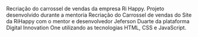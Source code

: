 Recriação do carrossel de vendas da empresa Ri Happy. Projeto desenvolvido durante a mentoria Recriação do Carrossel de vendas do Site da RiHappy com o mentor e desenvolvedor Jeferson Duarte da plataforma Digital Innovation One utilizando as tecnologias HTML, CSS e JavaScript.
